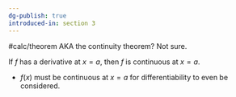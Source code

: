 ```yaml
---
dg-publish: true
introduced-in: section 3
---
```

#calc/theorem 
AKA the continuity theorem? Not sure. 

If $f$ has a derivative at $x=a$, then $f$ is continuous at $x=a$.
- $f(x)$ must be continuous at $x=a$ for differentiability to even be considered.